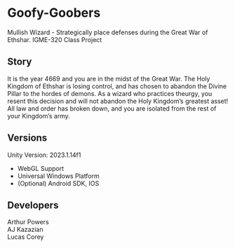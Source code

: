 # Goofy-Goobers
Mullish Wizard - Strategically place defenses during the Great War of Ethshar.
IGME-320 Class Project

## Story
It is the year 4669 and you are in the midst of the Great War. The Holy Kingdom of Ethshar is losing control, and has chosen to abandon the Divine Pillar to the hordes of demons. As a wizard who practices theurgy, you resent this decision and will not abandon the Holy Kingdom’s greatest asset! All law and order has broken down, and you are isolated from the rest of your Kingdom’s army.

## Versions
Unity Version: 2023.1.14f1

- WebGL Support
- Universal Windows Platform
- (Optional) Android SDK, IOS


## Developers
Arthur Powers<br>
AJ Kazazian<br>
Lucas Corey
